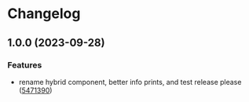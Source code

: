 # Changelog

## 1.0.0 (2023-09-28)


### Features

* rename hybrid component, better info prints, and test release please ([5471390](https://github.com/arenaxr/arena-renderfusion/commit/5471390e3e1d41263ed12a1e6d29d78423e13391))
